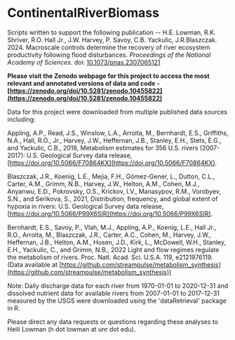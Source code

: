 # ContinentalRiverBiomass

Scripts written to support the following publication -- H.E. Lowman, R.K. Shriver, R.O. Hall Jr., J.W. Harvey, P. Savoy, C.B. Yackulic, J.R.Blaszczak. 2024. Macroscale controls determine the recovery of river ecosystem productivity following flood disturbances. *Proceedings of the National Academy of Sciences.* doi: [10.1073/pnas.2307065121](https://doi.org/10.1073/pnas.2307065121)

**Please visit the Zenodo webpage for this project to access the most relevant and annotated versions of data and code - [https://zenodo.org/doi/10.5281/zenodo.10455822](https://zenodo.org/doi/10.5281/zenodo.10455822)**

Data for this project were downloaded from multiple published data sources including:

Appling, A.P., Read, J.S., Winslow, L.A., Arroita, M., Bernhardt, E.S., Griffiths, N.A., Hall, R.O., Jr., Harvey, J.W., Heffernan, J.B., Stanley, E.H., Stets, E.G., and Yackulic, C.B., 2018, Metabolism estimates for 356 U.S. rivers (2007-2017): U.S. Geological Survey data release, [https://doi.org/10.5066/F70864KX](https://doi.org/10.5066/F70864KX).

Blaszczak, J.R., Koenig, L.E., Mejia, F.H., Gómez-Gener, L., Dutton, C.L., Carter, A.M., Grimm, N.B., Harvey, J.W., Helton, A.M., Cohen, M.J., Anyanwu, E.D., Pokrovsky, O.S., Krickov, I.V., Manasypov, R.M., Vorobyev, S.N., and Serikova, S., 2021, Distribution, frequency, and global extent of hypoxia in rivers: U.S. Geological Survey data release, [https://doi.org/10.5066/P99X6SIR](https://doi.org/10.5066/P99X6SIR).

Bernhardt, E.S., Savoy, P., Vlah, M.J., Appling, A.P., Koenig, L.E., Hall Jr., R.O., Arroita, M., Blaszczak, J.R., Carter, A.C., Cohen, M., Harvey, J.W., Heffernan, J.B., Helton, A.M., Hosen, J.D., Kirk, L., McDowell, W.H., Stanley, E.H., Yackulic, C., and Grimm, N.B., 2022 Light and flow regimes regulate the metabolism of rivers. Proc. Natl. Acad. Sci. U.S.A. 119, e2121976119. (Data available at [https://github.com/streampulse/metabolism_synthesis](https://github.com/streampulse/metabolism_synthesis))

Note: Daily discharge data for each river from 1970-01-01 to 2020-12-31 and dissolved nutrient data for available rivers from 2007-01-01 to 2017-12-31 measured by the USGS were downloaded using the 'dataRetrieval' package in R.

Please direct any data requests or questions regarding these analyses to Heili Lowman (h dot lowman at unr dot edu).
